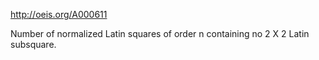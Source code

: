 http://oeis.org/A000611

Number of normalized Latin squares of order n containing no 2 X 2 Latin subsquare.
